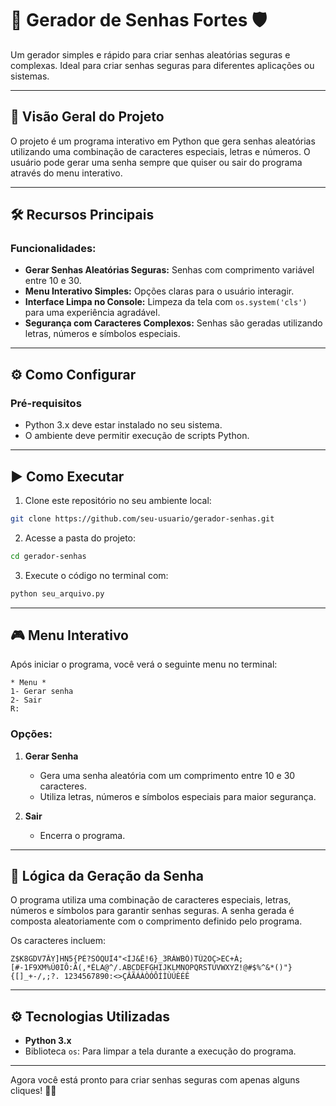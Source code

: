 # 🔑 **Gerador de Senhas Fortes** 🛡️

Um gerador simples e rápido para criar senhas aleatórias seguras e complexas. Ideal para criar senhas seguras para diferentes aplicações ou sistemas.

---

## 🚀 **Visão Geral do Projeto**

O projeto é um programa interativo em Python que gera senhas aleatórias utilizando uma combinação de caracteres especiais, letras e números. O usuário pode gerar uma senha sempre que quiser ou sair do programa através do menu interativo.

---

## 🛠️ **Recursos Principais**

### Funcionalidades:
- **Gerar Senhas Aleatórias Seguras:** Senhas com comprimento variável entre 10 e 30.
- **Menu Interativo Simples:** Opções claras para o usuário interagir.
- **Interface Limpa no Console:** Limpeza da tela com `os.system('cls')` para uma experiência agradável.
- **Segurança com Caracteres Complexos:** Senhas são geradas utilizando letras, números e símbolos especiais.

---

## ⚙️ **Como Configurar**

### Pré-requisitos
- Python 3.x deve estar instalado no seu sistema.
- O ambiente deve permitir execução de scripts Python.

---

## ▶️ **Como Executar**

1. Clone este repositório no seu ambiente local:
```bash
git clone https://github.com/seu-usuario/gerador-senhas.git
```

2. Acesse a pasta do projeto:
```bash
cd gerador-senhas
```

3. Execute o código no terminal com:
```bash
python seu_arquivo.py
```

---

## 🎮 **Menu Interativo**

Após iniciar o programa, você verá o seguinte menu no terminal:

```
* Menu *
1- Gerar senha
2- Sair
R:
```

### Opções:

1. **Gerar Senha**
   - Gera uma senha aleatória com um comprimento entre 10 e 30 caracteres.
   - Utiliza letras, números e símbolos especiais para maior segurança.
   
2. **Sair**
   - Encerra o programa.

---

## 🧮 **Lógica da Geração da Senha**

O programa utiliza uma combinação de caracteres especiais, letras, números e símbolos para garantir senhas seguras. A senha gerada é composta aleatoriamente com o comprimento definido pelo programa.

Os caracteres incluem:
```
Z$K8GDV7ÂY]HN5{PÈ?SÒQUÌ4"<ÍJ&Ê!6}_3RÁWBÓ)TÙ2OÇ>EC+À;[#-1F9XM%Ú0IÔ:Ã(,*ÉLA@^/.ABCDEFGHIJKLMNOPQRSTUVWXYZ!@#$%^&*()"}{[]_+-/,;?. 1234567890:<>ÇÂÃÁÀÒÓÔÍÌÙÚÈÉÊ
```

---

## ⚙️ **Tecnologias Utilizadas**

- **Python 3.x**
- Biblioteca `os`: Para limpar a tela durante a execução do programa.

---

Agora você está pronto para criar senhas seguras com apenas alguns cliques! 🔑✨
